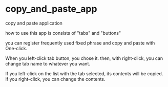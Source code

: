 # copy_and_paste_app
copy and paste application

how to use
this app is consists of "tabs" and "buttons"

you can register frequently used fixed phrase and copy and paste with One-click.

When you left-click tab button, you chose it.
then, with right-click, you can change tab name to whatever you want.

If you left-click on the list with the tab selected, its contents will be copied.
If you right-click, you can change the contents.
